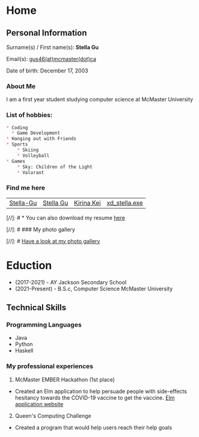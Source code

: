 # Home

<script src="https://kit.fontawesome.com/6d173168d3.js" crossorigin="anonymous"></script>

## Personal Information
Surname(s) / First name(s): **Stella Gu**

Email(s): [gus46(at)mcmaster(dot)ca](mailto:gus46@mcmaster.ca)

Date of birth: December 17, 2003

### About Me

I am a first year student studying computer science at McMaster University


### List of hobbies:

```markdown
* Coding
  * Game Development
* Hanging out with Friends
* Sports
    * Skiing
    * Volleyball
* Games
    * Sky: Children of the Light
    * Valorant
```

### Find me here

<table>
    <tr>
        <td>
            <a href="https://github.com/Stella-Gu" target="blank"><i class="fab fa-github fa-lg"></i> Stella-Gu</a>
        </td>
        <td>
            <a href="https://www.linkedin.com/in/stella-gu-21067a212/" target="blank"><i class="fab fa-linkedin fa-lg"></i> Stella Gu</a>
        </td>
        <td>
            <a href="https://www.youtube.com/channel/UC6NqBvwkPs07OJ7uaZHf0XA" target="blank"><i class="fab fa-youtube fa-lg"></i> Kirina Kei</a>
        </td>
        <td>
            <a href="https://www.instagram.com/xd_stella.exe/" target="blank"><i class="fab fa-instagram fa-lg"></i> xd_stella.exe</a>
        </td>
    </tr>
</table>

[//]: # * <i class="fas fa-file fa-lg"></i> You can also download my resume [here](cv.pdf)

[//]: # ### My photo gallery

[//]: # [Have a look at my photo gallery](/photo.md)

# Eduction
* (2017-2021) - AY Jackson Secondary School 
* (2021-Present) - B.S.c, Computer Science McMaster University 

## Technical Skills

### Programming Languages

* Java
* Python
* Haskell

### My professional experiences

1. McMaster EMBER Hackathon (1st place)
* Created an Elm application to help persuade people with side-effects hesitancy towards the COVID-19 vaccine to get the vaccine. 
<a href="https://macoutreach.rocks/share/005096c5" target="blank">Elm application website</a>
2. Queen's Computing Challenge
* Created a program that would help users reach their help goals
